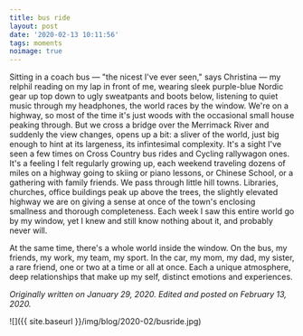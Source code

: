 ```yaml
---
title: bus ride
layout: post
date: '2020-02-13 10:11:56'
tags: moments
noimage: true
---
```


Sitting in a coach bus — "the nicest I've ever seen," says Christina — my relphil reading on my lap in front of me, wearing sleek purple-blue Nordic gear up top down to ugly sweatpants and boots below, listening to quiet music through my headphones, the world races by the window. We're on a highway, so most of the time it's just woods with the occasional small house peaking through. But we cross a bridge over the Merrimack River and suddenly the view changes, opens up a bit: a sliver of the world, just big enough to hint at its largeness, its infintesimal complexity. It's a sight I've seen a few times on Cross Country bus rides and Cycling rallywagon ones. It's a feeling I felt regularly growing up, each weekend traveling dozens of miles on a highway going to skiing or piano lessons, or Chinese School, or a gathering with family friends. We pass through little hill towns. Libraries, churches, office buildings peak up above the trees, the slightly elevated highway we are on giving a sense at once of the town's enclosing smallness and thorough completeness. Each week I saw this entire world go by my window, yet I knew and still know nothing about it, and probably never will.

At the same time, there's a whole world inside the window. On the bus, my friends, my work, my team, my sport. In the car, my mom, my dad, my sister, a rare friend, one or two at a time or all at once. Each a unique atmosphere, deep relationships that make up my self, distinct emotions and experiences.

*Originally written on January 29, 2020. Edited and posted on February 13, 2020.*

![]({{ site.baseurl }}/img/blog/2020-02/busride.jpg)